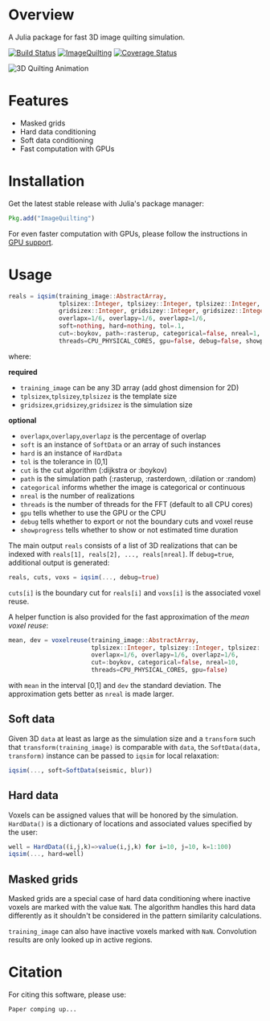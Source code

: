 # Overview

A Julia package for fast 3D image quilting simulation.

[![Build Status](https://travis-ci.org/juliohm/ImageQuilting.jl.svg?branch=master)](https://travis-ci.org/juliohm/ImageQuilting.jl)
[![ImageQuilting](http://pkg.julialang.org/badges/ImageQuilting_0.4.svg)](http://pkg.julialang.org/?pkg=ImageQuilting&ver=0.4)
[![Coverage Status](https://coveralls.io/repos/juliohm/ImageQuilting.jl/badge.svg?branch=master)](https://coveralls.io/r/juliohm/ImageQuilting.jl?branch=master)

![3D Quilting Animation](images/quilting.gif)

# Features

- Masked grids
- Hard data conditioning
- Soft data conditioning
- Fast computation with GPUs

# Installation

Get the latest stable release with Julia's package manager:

```julia
Pkg.add("ImageQuilting")
```

For even faster computation with GPUs, please follow the instructions in [GPU support](gpu-support.md).

# Usage

```julia
reals = iqsim(training_image::AbstractArray,
              tplsizex::Integer, tplsizey::Integer, tplsizez::Integer,
              gridsizex::Integer, gridsizey::Integer, gridsizez::Integer;
              overlapx=1/6, overlapy=1/6, overlapz=1/6,
              soft=nothing, hard=nothing, tol=.1,
              cut=:boykov, path=:rasterup, categorical=false, nreal=1,
              threads=CPU_PHYSICAL_CORES, gpu=false, debug=false, showprogress=false)
```

where:

**required**

* `training_image` can be any 3D array (add ghost dimension for 2D)
* `tplsizex`,`tplsizey`,`tplsizez` is the template size
* `gridsizex`,`gridsizey`,`gridsizez` is the simulation size

**optional**

* `overlapx`,`overlapy`,`overlapz` is the percentage of overlap
* `soft` is an instance of `SoftData` or an array of such instances
* `hard` is an instance of `HardData`
* `tol` is the tolerance in (0,1]
* `cut` is the cut algorithm (:dijkstra or :boykov)
* `path` is the simulation path (:rasterup, :rasterdown, :dilation or :random)
* `categorical` informs whether the image is categorical or continuous
* `nreal` is the number of realizations
* `threads` is the number of threads for the FFT (default to all CPU cores)
* `gpu` tells whether to use the GPU or the CPU
* `debug` tells whether to export or not the boundary cuts and voxel reuse
* `showprogress` tells whether to show or not estimated time duration

The main output `reals` consists of a list of 3D realizations that can be indexed with
`reals[1], reals[2], ..., reals[nreal]`. If `debug=true`, additional output is generated:

```julia
reals, cuts, voxs = iqsim(..., debug=true)
```

`cuts[i]` is the boundary cut for `reals[i]` and `voxs[i]` is the associated voxel reuse.

A helper function is also provided for the fast approximation of the *mean voxel reuse*:

```julia
mean, dev = voxelreuse(training_image::AbstractArray,
                       tplsizex::Integer, tplsizey::Integer, tplsizez::Integer;
                       overlapx=1/6, overlapy=1/6, overlapz=1/6,
                       cut=:boykov, categorical=false, nreal=10,
                       threads=CPU_PHYSICAL_CORES, gpu=false)
```

with `mean` in the interval [0,1] and `dev` the standard deviation. The approximation
gets better as `nreal` is made larger.

## Soft data

Given 3D `data` at least as large as the simulation size and a `transform` such that
`transform(training_image)` is comparable with `data`, the `SoftData(data, transform)`
instance can be passed to `iqsim` for local relaxation:

```julia
iqsim(..., soft=SoftData(seismic, blur))
```

## Hard data

Voxels can be assigned values that will be honored by the simulation. `HardData()` is a dictionary of locations and associated values specified by the user:

```julia
well = HardData((i,j,k)=>value(i,j,k) for i=10, j=10, k=1:100)
iqsim(..., hard=well)
```

## Masked grids

Masked grids are a special case of hard data conditioning where inactive voxels are marked with the value `NaN`. The algorithm handles this hard data differently as it shouldn't be considered in the pattern similarity calculations.

`training_image` can also have inactive voxels marked with `NaN`. Convolution results are only looked up in active regions.

# Citation

For citing this software, please use:

```latex
Paper comping up...
```
